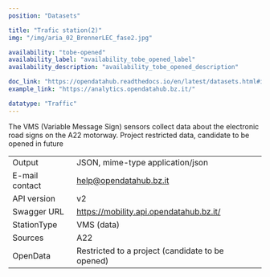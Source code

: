 ```yaml
---
position: "Datasets"

title: "Trafic station(2)"
img: "/img/aria_02_BrennerLEC_fase2.jpg"

availability: "tobe-opened"
availability_label: "availability_tobe_opened_label"
availability_description: "availability_tobe_opened_description"

doc_link: "https://opendatahub.readthedocs.io/en/latest/datasets.html#it-bz-opendatahub-trafficstation"
example_link: "https://analytics.opendatahub.bz.it/"

datatype: "Traffic"
---
```


The VMS (Variable Message Sign) sensors collect data about the electronic road signs on the A22 motorway. Project restricted data, candidate to be opened in future

|                |                                                  |
| :------------- | ------------------------------------------------ |
| Output         | JSON, mime-type application/json                 |
| E-mail contact | help@opendatahub.bz.it                           |
| API version    | v2                                               |
| Swagger URL    | https://mobility.api.opendatahub.bz.it/          |
| StationType    | VMS (data)                                       |
| Sources        | A22                                              |
| OpenData       | Restricted to a project (candidate to be opened) |

